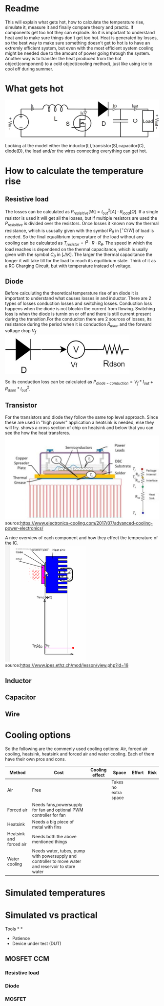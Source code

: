 # Readme
This will explain what gets hot, how to calculate the temperature rise, simulate it, measure it and finally compare theory and practic. If components get too hot they can explode. So it is important to understand heat and to make sure things don't get too hot. Heat is generated by losses, so the best way to make sure something doesn't get to hot is to have an extremly efficient system, but even with the most efficient system cooling might be needed due to the amount of power going through the system. Another way is to transfer the heat produced from the hot object(component) to a cold object(cooling method), just like using ice to cool off during summer. 

# What gets hot
![](Images/Boost_converter_schematics.jpg)

Looking at the model either the inductor(L),transistor(S),capacitor(C), diode(D), the load and/or the wires connecting everything can get hot. 

# How to calculate the temperature rise

## Resistive load

The losses can be calculated as $P_{resisitive} [W]=I_{out}^2 [A] \cdot R_{load} [\Omega]$. If a single resistor is used it will get all the losses, but if multiple resistors are used the $P_{resisitive}$ is divided over the resistors. Once losses it known now the thermal resistance, which is ususally given with the symbol $R_{\theta}$ in $[^{\circ}C/W]$ of load is needed. So the final equalibrium temperature of the load without any cooling can be calculated as $T_{resistor}=I^2 \cdot  R \cdot R_{\theta}$. The speed in which the load reaches is dependend on the thermal capacitance, which is usally given with the symbol $C_{\theta}$ in $[J/K]$. The larger the thermal capacitance the longer it will take till for the load to reach its equilibrium state. Think of it as a RC Charging Circuit, but with temperature instead of voltage.

## Diode
Before calculuting the theoretical temperature rise of an diode it is important to understand what causes losses in and inductor. There are 2 types of losses conduction losses and switching losses. Conduction loss  happens when the diode is not blockin the current from flowing. Switching loss is when the diode is turnin on or off and there is still current present during the transition.For the conduciton there are 2 sources of losses, its resistance during the period when it is conduction $R_{dson}$ and the forward voltage drop $V_{f}$
 ![](Images/Diode_model.jpg)
 
So its conduction loss can be calculated as $P_{diode-conduction}=V_{f}*I_{out}+R_{dson}*I_{out}^2$.
 
## Transistor
For the transistors and diode they follow the same top level approach. Since these are used in "high power" application a heatsink is needed, else they will fry. shows a cross section of chip on heatsink and below that you can see the how the heat transferes. 
 ![](Images/3D_Model_Thermal_transfer_IC.jpg)
 source:https://www.electronics-cooling.com/2017/07/advanced-cooling-power-electronics/

A nice overview of each component and how they effect the temperature of the IC.<br />
 ![](Images/IC_with_heatsink_thermal.gif)
 source:https://www.ipes.ethz.ch/mod/lesson/view.php?id=16
 

## Inductor

## Capacitor

## Wire

# Cooling options

So the following are the commenly used cooling options: Air, forced air cooling, heatsink, heatsink and forced air and water cooling. Each of them have their own pros and cons.

Method                 | Cost                                                               | Cooling effect  |Space               | Effort | Risk
---                    | ---                                                                | ---             | ---                | ---    | ---
Air                    | Free                                                               |                 |Takes no extra space|        |        
Forced air             | Needs fans,powersupply for fan and optional PWM controller for fan |                 |      |        |
Heatsink               | Needs a big piece of metal with fins                               |  
Heatsink and forced air| Needs both the above mentioned things                              |
Water cooling          | Needs water, tubes, pump with powersupply and controller to move water and reservoir to store water|  

# Simulated temperatures

# Simulated vs practical 


Tools
*
*
* Patience
* Device under test (DUT)

## MOSFET CCM 

### Resistive load

### Diode

### MOSFET

